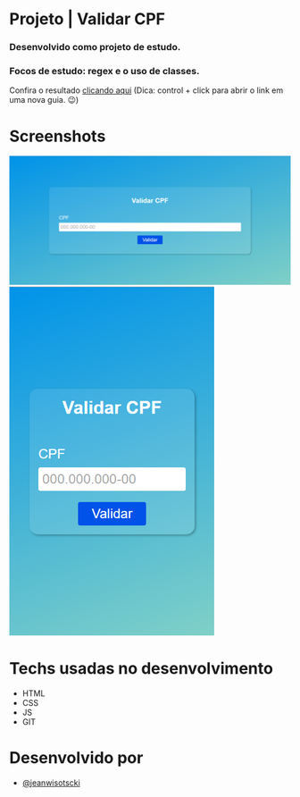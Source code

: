 # Projeto | Validar CPF

### Desenvolvido como projeto de estudo.

### Focos de estudo: regex e o uso de classes.

Confira o resultado [clicando aqui](https://jeanwisotscki.github.io/validar-cpf/) (Dica: control + click para abrir o link em uma nova guia. 😉)

# Screenshots

![Desktop](./desktop.png)
![Mobile](./mobile.png)

# Techs usadas no desenvolvimento

- HTML
- CSS
- JS
- GIT

# Desenvolvido por

- [@jeanwisotscki](https://github.com/jeanwisotscki/)
